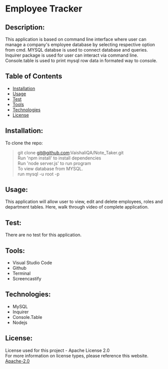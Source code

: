 # Employee Tracker

  ## Description:
 This application is based on command line interface where user can manage a company's employee database by selecting respective option from cmd. MYSQL databse is used to connect database and queries. Inquirer package is used for user can interact via command line. Console.table is used to print mysql row data in formated way to console.

  ## Table of Contents 
  - [Installation](#installation)
  - [Usage](#usage)
  - [Test](#test)
  - [Tools](#tools)
  - [Technologies](#technologies)
  - [License](#license)
    
  ## Installation:
  To clone the repo: <br>
  >    git clone git@github.com:VaishaliQA/Note_Taker.git <br>
  >    Run 'npm install' to install dependencies <br>
  >    Run 'node server.js' to run program <br>
  To view database from MYSQL. <br>
  >    run mysql -u root -p <br>

  ## Usage:
  This application will allow user to view, edit and delete employees, roles and department tables.
  Here, walk through video of complete application. 

  ## Test:
  There are no test for this application.
  
  ## Tools:
  - Visual Studio Code
  - Github
  - Terminal
  - Screencastify 
  
  ## Technologies:
  - MySQL
  - Inquirer
  - Console.Table
  - Nodejs
 
  ## License:
  License used for this project - Apache License 2.0 <br>
  For more information on license types, please reference this website. <br>
  <a href="LICENSE"> Apache-2.0 </a>
